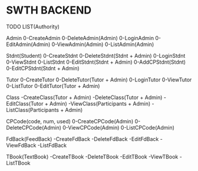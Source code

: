 # SWTH BACKEND

TODO LIST(Authority)

Admin
0-CreateAdmin
0-DeleteAdmin(Admin)
0-LoginAdmin
0-EditAdmin(Admin)
0-ViewAdmin(Admin)
0-ListAdmin(Admin)

Stdnt(Student)
0-CreateStdnt
0-DeleteStdnt(Stdnt + Admin)
0-LoginStdnt
0-ViewStdnt
0-ListStdnt
0-EditStdnt(Stdnt + Admin)
0-AddCPStdnt(Stdnt)
0-EditCPStdnt(Stdnt + Admin)

Tutor
0-CreateTutor
0-DeleteTutor(Tutor + Admin)
0-LoginTutor
0-ViewTutor
0-ListTutor
0-EditTutor(Tutor + Admin)

Class
-CreateClass(Tutor + Admin)
-DeleteClass(Tutor + Admin)
-EditClass(Tutor + Admin)
-ViewClass(Participants + Admin)
-ListClass(Participants + Admin)

CPCode(code, num, used)
0-CreateCPCode(Admin)
0-DeleteCPCode(Admin)
0-ViewCPCode(Admin)
0-ListCPCode(Admin)

FdBack(FeedBack)
-CreateFdBack
-DeleteFdBack
-EditFdBack
-ViewFdBack
-ListFdBack

TBook(TextBook)
-CreateTBook
-DeleteTBook
-EditTBook
-ViewTBook
-ListTBook
